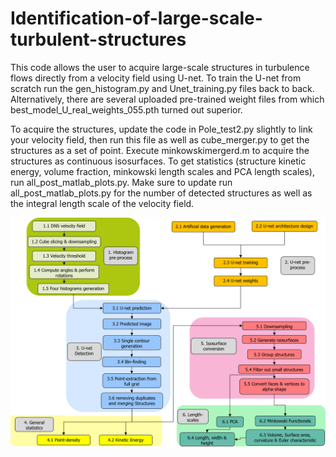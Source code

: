 # Identification-of-large-scale-turbulent-structures



This code allows the user to acquire large-scale structures in turbulence flows directly from a velocity field using U-net. To train the U-net from scratch run the gen_histogram.py and Unet_training.py files back to back. Alternatively, there are several uploaded pre-trained weight files from which best_model_U_real_weights_055.pth turned out superior. 

To acquire the structures, update the code in Pole_test2.py slightly to link your velocity field, then run this file as well as cube_merger.py to get the structures as a set of point. Execute minkowskimergerd.m to acquire the structures as continuous isosurfaces. To get statistics (structure kinetic energy, volume fraction, minkowski length scales and PCA length scales), run all_post_matlab_plots.py. Make sure to update run all_post_matlab_plots.py for the number of detected structures as well as the integral length scale of the velocity field.

![Detection flow diagram](detection_flowdiagram.png)

